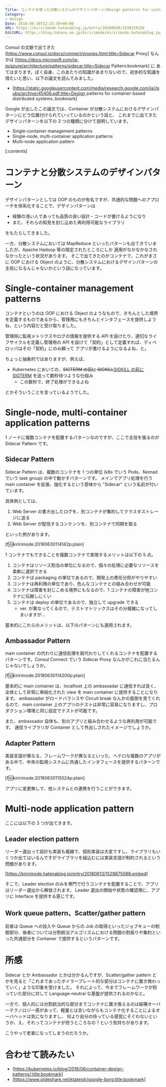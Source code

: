```yaml
---
Title: コンテナを使った分散システムのデザインパターン(Design patterns for container-based distributed systems)
Category:
- design
Date: 2018-06-30T12:25:59+09:00
URL: https://kiririmode.hatenablog.jp/entry/20180630/1530329159
EditURL: https://blog.hatena.ne.jp/kiririmode/kiririmode.hatenablog.jp/atom/entry/10257846132596619943
---
```


Consul の文脈で出てきた [https://www.consul.io/docs/connect/proxies.html:title=Sidecar Proxy] なんかは [https://docs.microsoft.com/ja-jp/azure/architecture/patterns/sidecar:title=Sidecar Pattern:bookmark] に
あてはまります。ぼく自身、このあたりの知識があまりないので、初歩的な知識を得たいと思い、以下の論文を読んでみました。

- [https://static.googleusercontent.com/media/research.google.com/ja//pubs/archive/45406.pdf:title=Design patterns for container-based distributed systems.:bookmark]

Google が出したこの論文では、Container が分散システムにおけるデザインパターンにどう位置付けられていっているのかという話と、
これまでに出てきたデザインパターンを以下の 3 つの種類に分けて説明しています。

- Single-container management patterns
- Single-node, multi-container application patterns
- Multi-node application pattern

[:contents]

# コンテナと分散システムのデザインパターン

デザインパターンとしては OOP のものが有名ですが、共通的な問題へのアプローチを体系化することで、デザインパターンは

- 経験の浅い人であっても品質の良い設計・コードが書けるようになり
- また、それらの知見を封じ込めた再利用可能なライブラリ

をもたらしてきました。

一方、分散システムにおいては MapReduce といったパターンも出てきていましたが、Apache Hadoop 等の限定されたところにしか
適用がなかなかなされなかったという状況があります。
そこで出てきたのがコンテナで、これがまさに OOP における Object のように、分散システムにおけるデザインパターンの主役になるんじゃないかという話になっています。

# Single-container management patterns

コンテナというのは OOP における Object のようなもので、きちんとした境界を定義するものであるから、管理用にもきちんとインタフェースを提供しようね、という内容だと受け取りました。

管理用に監視メトリクスやログの情報を提供する API を設けたり、適切なライフサイクルを定義し管理用の API を設けて「契約」として定義すれば、ディベロッパはその「契約」にのみ頼って
アプリが書けるようになるよね、と。

ちょっと抽象的ではありますが、例えば、

- Kubernetes においての、<del>SIGTERM の前に SIGKILL</del><ins>SIGKILL の前に SIGTERM</ins> を送って数秒待つような仕組み
    - この数秒で、終了処理ができるよね

とかそういうことを言っているようでした。

# Single-node, multi-container application patterns

1 ノードに複数コンテナを配置するパターンなのですが、ここで主役を張るのが Sidecar Pattern です。

## Sidecar Pattern 

Sidecar Pattern は、複数のコンテナを 1 つの単位 (k8s でいう Pods、Nomad でいう task group) の中で動かすパターンです。
メインでアプリ処理を行う main container を拡張、強化するという意味から "Sidecar" という名前が付いています。

具体例としては、

1. Web Server の書き出したログを、別コンテナが集約してクラスタストレージに送る
2. Web Server が配信するコンテンツを、別コンテナで同期を取る 

といった例があります。

[f:id:kiririmode:20180630114142p:plain]

1 コンテナでもできることを複数コンテナで実現するメリットは以下の 5 点。

1. コンテナはリソース割当の単位になるので、個々の処理に必要なリソースを柔軟に選択できる
2. コンテナは packaging の単位であるので、開発上の責任分担がやりやすい
3. コンテナは再利用の単位であり、色んなコンテナとの組み合わせが可能
4. コンテナは障害を封じこめる境界にもなるので、1 コンテナの障害が他コンテナに伝搬しにくい
5. コンテナは deploy の単位であるので、独立して upgrade できる
    - ver. が異なってくるので、テストマトリックスはその分複雑になってしまいますが…
    
基本的にこれらのメリットは、以下のパターンにも適用されます。

## Ambassador Pattern

main container の代わりに通信処理を肩代わりしてくれるコンテナを配置するパターンです。Consul Connect でいう Sidecar Proxy なんかがこれに当たるんじゃないでしょうか。

[f:id:kiririmode:20180630114200p:plain]

基本的に main container は、localhost 上の ambassadar に通信すれば良く、全体として非常に単純化された view を main container に提供することになります。
ambassador がロードバランスや Circuit break なんかの面倒を見てくれるので、main container 上のアプリのテストは非常に容易になりますし、プロダクション環境と同じ設定でテストが可能です。

また、ambassador 自体も、別のアプリと組み合わせるような再利用が可能です。
通信ライブラリが Container として外出しされたイメージでしょうか。

## Adapter Pattern

実装言語が異なる、フレームワークが異なるといった、ヘテロな複数のアプリがある中で、中央の監視システムに共通したインタフェースを提供するパターンです。

[f:id:kiririmode:20180630115024p:plain]

アプリに変更無しで、他システムとの連携を行うことができます。

# Multi-node application pattern

ここには以下の 3 つが出てきます。

## Leader election pattern

リーダー選出って設計も実装も複雑で、個別実装は大変ですし、ライブラリもいくつか出てはいるんですがライブラリを組込むには実装言語が制約されるという問題があります。

[https://kiririmode.hatenablog.jp/entry/20180613/1528875088:embed]

そこで、Leader election のみを専門で行うコンテナを配置することで、アプリはリーダー選出から解放されます。
Leader 選出の開始や状態の確認用に、アプリに Interface を提供する感じです。

## Work queue pattern、Scatter/gather pattern

前者は Queue への投入や Queue からの Job の取得といったジョブキューの制御部分、後者については分割統治アルゴリズムにおける問題の割振りや集約といった共通部分を Container で提供するというパターンです。

# 所感

Sidecar とか Ambassador とかは分かるんですが、Scatter/gather pattern とかを見ると「これまであったボイラープレート的な部分はコンテナに置き換わっていく」ような印象を受けました。
それによって、今までフレームワークが担っていた部分に対して Language-neutral な基盤が提供されるのかなと。

一方で、個人的には分割統治的な部分までコンテナに置き換えるのは結構オーバーテクノロジー感があって、軽量とは言いながらもコンテナ化することによるオーバヘッドは気になりますし、
何より自分の持っている感覚にそぐわないというか、え、それってコンテナが担うところなの？という気持ちがあります。

こうやって老害になってしまうのだろうか。

# 合わせて読みたい

- [https://kubernetes.io/blog/2016/06/container-design-patterns/:title:bookmark]
- [https://www.slideshare.net/ktateish/google-borg:title:bookmark]
